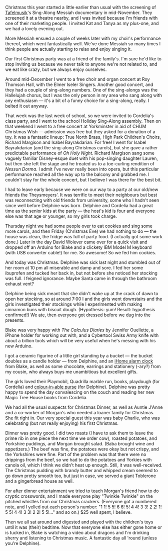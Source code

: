 <!--
.. title: Christmas 2010
.. date: 2010-12-25 23:01:35
.. author: Amy Brown
-->

Christmas this year started a little earlier than usual with the
screening of <a href="http://www.tafelmusik.com/">Tafelmusik</a>'s 
Sing-Along Messiah documentary in mid-November. They screened it 
at a theatre nearby, and I was invited because I'm friends with
one of their marketing people. I invited Kat and Tanya as my
plus-one, and we had a lovely evening out.

More Messiah ensued a couple of weeks later with my choir's performance
thereof, which went fantastically well. We've done Messiah so many times
I think people are actually starting to relax and enjoy singing it.

Our first Christmas party was at a friend of the family's. I'm sure he'd
like to stop inviting us because we never talk to anyone we're not 
related to, and we eat like crazy, but we always enjoy ourselves.

Around mid-December I went to a free choir and organ concert at 
Roy Thomson Hall, with the Elmer Iseler Singers. Another good concert,
and they had a couple of sing-along numbers. One of the sing-alongs
was the Hallelujah chorus, but I was the only person in my area who
sang along with any enthusiasm &mdash; it's a bit of a funny choice
for a sing-along, really. I belted it out anyway.

That week was the last week of school, so we were invited to Cordelia's
class party, and I went to the school Holiday Sing-Along assembly. Then
on that weekend I went to a free concert at Yorkminster in aid of 
CHUM Christmas Wish &mdash; admission was free but they asked for a
donation of a toy. It was a fantastic lineup: True North Brass,
High Park Children's Choirs, Richard Margison and Isabel Bayrakdarian.
For free! I went for Isabel Bayrakdarian (and the sing-along Christmas
carols), but she gave a rather
predictable performance of *Oh Holy Night*. Richard Margison sang
some vaguely familiar Disney-esque duet with his pop-singing daughter
Lauren, but then she left the stage and he treated us to a toe-curling
rendition of *Nessun Dorma*. I admit I've never really been into opera,
but this particular performance reached all the way up to the balcony
and grabbed me. I couldn't stay for the whole concert, but I believe
I was there for the best bit.

I had to leave early because we were on our way to a party at our
old/new friends the Theysmeyers'. It was terrific to meet their neighbours but
best was reconnecting with old friends from university, some who I
hadn't seen since well before Delphine was born. Delphine and Cordelia
had a great time as the senior kids at the party &mdash; the host's kid
is four and everyone else was that age or younger, so my girls took charge.

Thursday night we had some people over to eat cookies and sing some more
carols, and then Friday (Christmas Eve) we had nothing to do &mdash; the
house was clean, the fridge was full of party food. (I actually
got some work done.) Later in the day David Wolever came over for a quick
visit and dropped off an Arduino for Blake and a clickety IBM Model M
keyboard (with USB converter cable!) for me. So awesome! So we fed him
cookies.

And today was Christmas. Delphine was sick last night and stumbled out
of her room at 10 pm all miserable and damp and sore. I fed her some
ibuprofen and tucked her back in, but not before she noticed her stocking
was full. I feigned ignorance. Maybe Santa came in through the bathroom
exhaust vent?

Delphine being sick meant that she didn't wake up at the crack of dawn
to open her stocking, so at around 7:00 I and the girls went downstairs and
the girls investigated their stockings while I experimented with
making cinnamon buns with biscuit dough. (Hypothesis: yum! Result: 
hypothesis confirmed!) We ate, then everyone got dressed before we dug
into the presents.

Blake was very happy with *The Calculus Diaries* by Jennifer Ouellette,
a iPhone holder for working out with, and a Cybertool Swiss Army knife
with about a billion tools which will be very useful when he's messing
with his new Arduino. 

I got a ceramic figurine of a little girl standing by a bucket &mdash; the
bucket doubles as a candle holder &mdash; from Delphine, and an
<a href="http://www.ihomeaudio.com/iP90BZ/">iHome alarm clock</a> from
Blake, as well as some chocolate, earrings and stationery (-ary?) from my cousin,
who always buys me unambitious but excellent gifts.

The girls loved their Playmobil, Quadrilla marble run, books, playdough
(for Cordelia) and 
<a href="http://www.mastermindtoys.com/Alex-Colour-a-Purse.aspx">colour-in-able 
purse</a> (for Delphine). Delphine was pretty happy to spend the day 
convalescing on the couch and reading her new Magic Tree House books from
Cordelia.

We had all the usual suspects for Christmas Dinner, as well as Auntie 
J'Anne and a co-worker of Morgan's who needed a loaner family for
Christmas. She fit right in. Our very special guest this year was baby
Charlie, who was celebrating (but not really enjoying) his first Christmas.
 
Dinner was pretty good. I did two roasts (I have to ask them to leave the
prime rib in one piece the next time we order cow), roasted potatoes,
and Yorkshire puddings, and Morgan brought salad. (Baba brought wine
and appetizers.) The beef was fine, the potatoes were okay but not crispy,
and the Yorkshires were fine. Part of the problem was that there were
no drippings from the beef, so we had to do the potatoes and Yorkies
with canola oil, which I think we didn't heat up enough. Still, it was
well-received. The Christmas pudding with brandy butter and whipped
cream seemed to go down pretty smooth too, but just in case, we served
a giant Toblerone and a gingerbread house as well.

For after dinner entertainment we tried to teach Morgan's friend how
to do cryptic crosswords, and I made everyone play "Twinkle Twinkle" 
on the pitched whistles from our Christmas crackers. (Everyone got a
numbered note, and I yelled out each person's number: "1 1! 5 5! 6 6!
5! 4 4! 3 3! 2 2! 1! 5 5! 4 4! 3 3! 2 2! 5 5!..." and so on.) $25 well
spent, I believe.

Then we all sat around and digested and played with the children's
toys until it was (their) bedtime. Now that everyone else has either gone
home or is tucked in, Blake is watching a video 
about dragons and I'm drinking sherry and listening to Christmas 
music. A fantastic day all 'round (unless you're Delphine).

